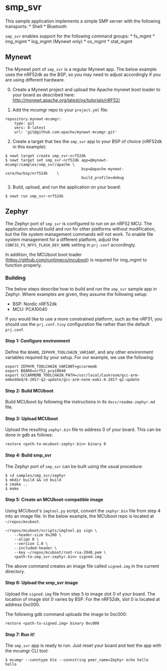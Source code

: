 # smp_svr

This sample application implements a simple SMP server with the following
transports:
    * Shell
    * Bluetooth

`smp_svr` enables support for the following command groups:
    * fs_mgmt
    * img_mgmt
    * log_mgmt (Mynewt only)
    * os_mgmt
    * stat_mgmt

## Mynewt

The Mynewt port of `smp_svr` is a regular Mynewt app.  The below example uses the nRF52dk as the BSP, so you may need to adjust accordingly if you are using different hardware.

0. Create a Mynewt project and upload the Apache mynewt boot loader to your
board as described here: http://mynewt.apache.org/latest/os/tutorials/nRF52/

1. Add the mcumgr repo to your `project.yml` file:

```
repository.mynewt-mcumgr:
    type: git
    vers: 0-latest
    url: 'git@github.com:apache/mynewt-mcumgr.git'
```

2. Create a target that ties the `smp_svr` app to your BSP of choice (nRF52dk in this example):

```
$ newt target create smp_svr-nrf52dk
$ newt target set smp_svr-nrf52dk app=@mynewt-mcumgr/samples/smp_svr/apache \
                                  bsp=@apache-mynewt-core/hw/bsp/nrf52dk    \
                                  build_profile=debug
```

3. Build, upload, and run the application on your board:

```
$ newt run smp_svr-nrf52dk
```

## Zephyr

The Zephyr port of `smp_svr` is configured to run on an nRF52 MCU.  The
application should build and run for other platforms without modification, but
the file system management commands will not work.  To enable file system
management for a different platform, adjust the `CONFIG_FS_NFFS_FLASH_DEV_NAME`
setting in `prj.conf` accordingly.

In addition, the MCUboot boot loader (https://github.com/runtimeco/mcuboot) is
required for img_mgmt to function properly.

### Building

The below steps describe how to build and run the `smp_svr` sample app in
Zephyr.  Where examples are given, they assume the following setup:

* BSP: Nordic nRF52dk
* MCU: PCA10040

If you would like to use a more constrained platform, such as the nRF51, you
should use the `prj.conf.tiny` configuration file rather than the default
`prj.conf`.

#### Step 1: Configure environment

Define the `BOARD`, `ZEPHYR_TOOLCHAIN_VARIANT`, and any other environment
variables required by your setup.  For our example, we use the following:

```
export ZEPHYR_TOOLCHAIN_VARIANT=gccarmemb
export BOARD=nrf52_pca10040
export GCCARMEMB_TOOLCHAIN_PATH=/usr/local/Caskroom/gcc-arm-embedded/6-2017-q2-update/gcc-arm-none-eabi-6-2017-q2-update
```

#### Step 2: Build MCUboot

Build MCUboot by following the instructions in its `docs/readme-zephyr.md`
file.

#### Step 3: Upload MCUboot

Upload the resulting `zephyr.bin` file to address 0 of your board.  This can be
done in gdb as follows:

```
restore <path-to-mcuboot-zephyr.bin> binary 0
```

#### Step 4: Build smp_svr

The Zephyr port of `smp_svr` can be built using the usual procedure:

```
$ cd samples/smp_svr/zephyr
$ mkdir build && cd build
$ cmake ..
$ make
```

#### Step 5: Create an MCUboot-compatible image

Using MCUboot's `imgtool.py` script, convert the `zephyr.bin` file from step 4
into an image file.  In the below example, the MCUboot repo is located at `~/repos/mcuboot`.

```
~/repos/mcuboot/scripts/imgtool.py sign \
    --header-size 0x200 \
    --align 8 \
    --version 1.0 \
    --included-header \
    --key ~/repos/mcuboot/root-rsa-2048.pem \
    <path-to-smp_svr-zephyr.bin> signed.img
```

The above command creates an image file called `signed.img` in the current
directory.

#### Step 6: Upload the smp_svr image

Upload the `signed.img` file from step 5 to image slot 0 of your board.  The location of image slot 0 varies by BSP.  For the nRF52dk, slot 0 is located at address 0xc000.

The following gdb command uploads the image to 0xc000:
```
restore <path-to-signed.img> binary 0xc000
```

#### Step 7: Run it!

The `smp_svr` app is ready to run.  Just reset your board and test the app with the mcumgr CLI tool:

```
$ mcumgr --conntype ble --connstring peer_name=Zephyr echo hello
hello
```
